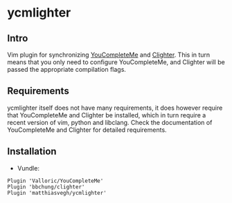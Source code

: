 ycmlighter
==========

Intro
-----
Vim plugin for synchronizing [YouCompleteMe](https://github.com/Valloric/YouCompleteMe) and [Clighter](https://github.com/bbchung/clighter).
This in turn means that you only need to configure YouCompleteMe, and Clighter will be passed the appropriate compilation flags.

Requirements
------------
ycmlighter itself does not have many requirements, it does however require that YouCompleteMe and Clighter be installed, which in turn require a recent version of vim, python and libclang. Check the documentation of YouCompleteMe and Clighter for detailed requirements.

Installation
------------
* Vundle:
```vim
Plugin 'Valloric/YouCompleteMe'
Plugin 'bbchung/clighter'
Plugin 'matthiasvegh/ycmlighter'
```

